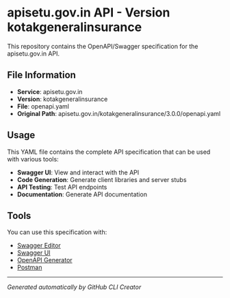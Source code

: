 # apisetu.gov.in API - Version kotakgeneralinsurance

This repository contains the OpenAPI/Swagger specification for the apisetu.gov.in API.

## File Information

- **Service**: apisetu.gov.in
- **Version**: kotakgeneralinsurance
- **File**: openapi.yaml
- **Original Path**: apisetu.gov.in/kotakgeneralinsurance/3.0.0/openapi.yaml

## Usage

This YAML file contains the complete API specification that can be used with various tools:

- **Swagger UI**: View and interact with the API
- **Code Generation**: Generate client libraries and server stubs
- **API Testing**: Test API endpoints
- **Documentation**: Generate API documentation

## Tools

You can use this specification with:

- [Swagger Editor](https://editor.swagger.io/)
- [Swagger UI](https://swagger.io/tools/swagger-ui/)
- [OpenAPI Generator](https://openapi-generator.tech/)
- [Postman](https://www.postman.com/)

---

*Generated automatically by GitHub CLI Creator*
